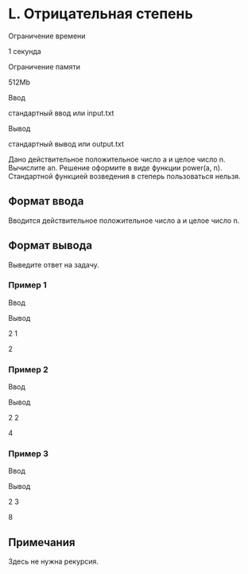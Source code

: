 L. Отрицательная степень
========================

Ограничение времени

1 секунда

Ограничение памяти

512Mb

Ввод

стандартный ввод или input.txt

Вывод

стандартный вывод или output.txt

Дано действительное положительное число a и целоe число n. Вычислите an. Решение оформите в виде функции power(a, n). Стандартной функцией возведения в степерь пользоваться нельзя.

Формат ввода
------------

Вводится действительное положительное число a и целоe число n.

Формат вывода
-------------

Выведите ответ на задачу.

### Пример 1

Ввод

Вывод

2
1

2

### Пример 2

Ввод

Вывод

2
2

4

### Пример 3

Ввод

Вывод

2
3

8

Примечания
----------

Здесь не нужна рекурсия.